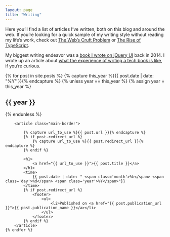 ```yaml
---
layout: page
title: "Writing"
---
```


Here you’ll find a list of articles I’ve written, both on this blog and around the web. If you’re looking for a quick sample of my writing style without reading my life’s work, check out [The Web’s Cruft Problem](http://developer.telerik.com/featured/the-webs-cruft-problem/) or [The Rise of TypeScript](https://web.archive.org/web/20170808064945/http://developer.telerik.com/featured/the-rise-of-typescript/).

My biggest writing endeavor was a [book I wrote on jQuery UI](https://www.amazon.com/jQuery-UI-Action-T-VanToll/dp/1617291935) back in 2014. I wrote up an article about [what the experience of writing a tech book is like](https://www.tjvantoll.com/2014/12/29/so-you-want-to-write-a-tech-book/), if you’re curious.

<div class="blog-archives">
	{% for post in site.posts %}
		{% capture this_year %}{{ post.date | date: "%Y" }}{% endcapture %}
		{% unless year == this_year %}
			{% assign year = this_year %}
			<h2>{{ year }}</h2>
		{% endunless %}

		<article class="main-border">

			{% capture url_to_use %}{{ post.url }}{% endcapture %}
			{% if post.redirect_url %}
				{% capture url_to_use %}{{ post.redirect_url }}{% endcapture %}
			{% endif %}

			<h1>
				<a href="{{ url_to_use }}">{{ post.title }}</a>
			</h1>
			<time>
				{{ post.date | date: " <span class='month'>%b</span> <span class='day'>%d</span> <span class='year'>%Y</span>"}}
			</time>
			{% if post.redirect_url %}
				<footer>
					<ul>
						<li>Published on <a href="{{ post.publication_url }}">{{ post.publication_name }}</a></li>
					</ul>
				</footer>
			{% endif %}
		</article>
	{% endfor %}
</div>
